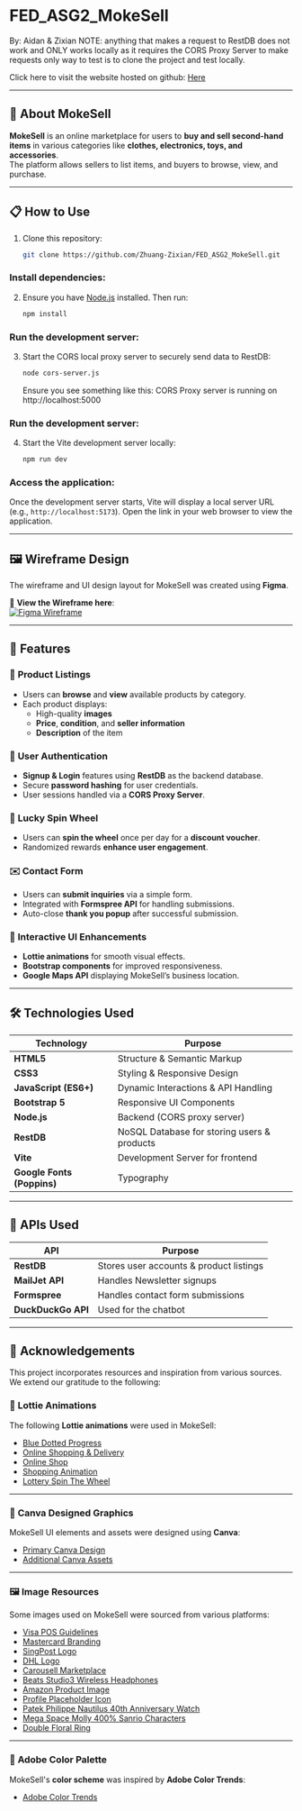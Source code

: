 # FED_ASG2_MokeSell
By: Aidan & Zixian
NOTE: anything that makes a request to RestDB does not work and ONLY works locally as it requires
      the CORS Proxy Server to make requests only way to test is to clone the project and test locally.
      
Click here to visit the website hosted on github: [Here](https://zhuang-zixian.github.io/FED_ASG2_MokeSell/)

---

## 📖 **About MokeSell**
**MokeSell** is an online marketplace for users to **buy and sell second-hand items** in various categories like **clothes, electronics, toys, and accessories**.  
The platform allows sellers to list items, and buyers to browse, view, and purchase.

---

## 📋 **How to Use**
1. Clone this repository:
   ```bash
   git clone https://github.com/Zhuang-Zixian/FED_ASG2_MokeSell.git
   ```

### Install dependencies:
2. Ensure you have [Node.js](https://nodejs.org/) installed. Then run:
   ```bash
   npm install
   ```

### Run the development server:
3. Start the CORS local proxy server to securely send data to RestDB:
   ```bash
   node cors-server.js
   ```
   
   Ensure you see something like this: CORS Proxy server is running on http://localhost:5000

### Run the development server:
4. Start the Vite development server locally:
   ```bash
   npm run dev
   ```

### Access the application:
Once the development server starts, Vite will display a local server URL (e.g., `http://localhost:5173`). Open the link in your web browser to view the application.

---

## 🖼️ **Wireframe Design**
The wireframe and UI design layout for MokeSell was created using **Figma**.

🎨 **View the Wireframe here**:  
[![Figma Wireframe](https://img.shields.io/badge/View%20on-Figma-blue?logo=figma&style=for-the-badge)](https://www.figma.com/design/3We6d1khHEPLA6EZ42fXRt/FED-Assignment-2-WireFrame?node-id=0-1&t=ngPHdBUqyLdej64r-1)

---

## 🎯 **Features**
### 🛒 **Product Listings**
- Users can **browse** and **view** available products by category.
- Each product displays:
  - High-quality **images**
  - **Price**, **condition**, and **seller information**
  - **Description** of the item

### 🔐 **User Authentication**
- **Signup & Login** features using **RestDB** as the backend database.
- Secure **password hashing** for user credentials.
- User sessions handled via a **CORS Proxy Server**.

### 🎡 **Lucky Spin Wheel**
- Users can **spin the wheel** once per day for a **discount voucher**.
- Randomized rewards **enhance user engagement**.

### ✉️ **Contact Form**
- Users can **submit inquiries** via a simple form.
- Integrated with **Formspree API** for handling submissions.
- Auto-close **thank you popup** after successful submission.

### 📌 **Interactive UI Enhancements**
- **Lottie animations** for smooth visual effects.
- **Bootstrap components** for improved responsiveness.
- **Google Maps API** displaying MokeSell’s business location.

---

## 🛠️ **Technologies Used**
| Technology | Purpose |
|------------|---------|
| **HTML5** | Structure & Semantic Markup |
| **CSS3** | Styling & Responsive Design |
| **JavaScript (ES6+)** | Dynamic Interactions & API Handling |
| **Bootstrap 5** | Responsive UI Components |
| **Node.js** | Backend (CORS proxy server) |
| **RestDB** | NoSQL Database for storing users & products |
| **Vite** | Development Server for frontend |
| **Google Fonts (Poppins)** | Typography |

---

## 🔗 **APIs Used**
| API | Purpose |
|------|---------|
| **RestDB** | Stores user accounts & product listings |
| **MailJet API** | Handles Newsletter signups |
| **Formspree** | Handles contact form submissions |
| **DuckDuckGo API** | Used for the chatbot |

---

## 🙌 **Acknowledgements**
This project incorporates resources and inspiration from various sources. We extend our gratitude to the following:

### 🎨 **Lottie Animations**
The following **Lottie animations** were used in MokeSell:
- [Blue Dotted Progress](https://lottiefiles.com/free-animation/blue-dotted-progress-R0un5yINGE)
- [Online Shopping & Delivery](https://lottiefiles.com/free-animation/online-shopping-and-delivery-7TQ6Fy4ExY)
- [Online Shop](https://lottiefiles.com/free-animation/online-shop-96vHPmDvHA)
- [Shopping Animation](https://lottiefiles.com/free-animation/shopping-au9qUZUhPN)
- [Lottery Spin The Wheel](https://lottiefiles.com/free-animation/lottery-spin-the-wheel-4EqGMvarnE?color-palette=true)

---

### 🎨 **Canva Designed Graphics**
MokeSell UI elements and assets were designed using **Canva**:
- [Primary Canva Design](https://www.canva.com/design/DAGcXi6nX5s/_-4ERL2OyfDWWIa_SUxPGg/edit?utm_content=DAGcXi6nX5s&utm_campaign=designshare&utm_medium=link2&utm_source=sharebutton)
- [Additional Canva Assets](https://www.canva.com/design/DAGdXniCVKQ/HRxn3oG4NAAsqSGRI0RsFw/edit?utm_content=DAGdXniCVKQ&utm_campaign=designshare&utm_medium=link2&utm_source=sharebutton)

---

### 🖼️ **Image Resources**
Some images used on MokeSell were sourced from various platforms:
- [Visa POS Guidelines](https://www.visa.com.sg/run-your-business/accept-visa-payments/posguidelines.html)
- [Mastercard Branding](https://elixirbrandcomm.com/Unbox/2019/March/mastercard-unbox.html)
- [SingPost Logo](https://www.behance.net/search/projects/singpost)
- [DHL Logo](https://freebiesupply.com/logos/dhl-logo/)
- [Carousell Marketplace](https://www.carousell.sg/)
- [Beats Studio3 Wireless Headphones](https://www.switch.sg/shop/Beats-Studio3-Wireless-Over-Ear-Headphones)
- [Amazon Product Image](https://m.media-amazon.com/images/I/513lmK8mqKL._AC_SY695_.jpg)
- [Profile Placeholder Icon](https://www.freepik.com/free-vector/blue-circle-with-white-user_145857007.htm#fromView=keyword&page=1&position=1&uuid=a2eb4e8e-9ea0-47bb-b7c2-8c4f7a9a63d8&query=Profile+Placeholder)
- [Patek Philippe Nautilus 40th Anniversary Watch](https://www.ubuy.com.sg/product/1PJXT6QAK-patek-philippe-nautilus-40th-anniversary-limited-edition-18k-white-gold-watch-5976-1g-001)
- [Mega Space Molly 400% Sanrio Characters](https://www.popmart.com/sg/products/1455/mega-space-molly-400-sanrio-characters-series)
- [Double Floral Ring](https://chromeworld.jp/product/double-floral-ring)

---

### 🎨 **Adobe Color Palette**
MokeSell's **color scheme** was inspired by **Adobe Color Trends**:
- [Adobe Color Trends](https://color.adobe.com/trends#)


